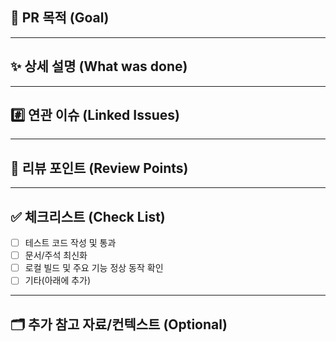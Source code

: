 ## 🚀 PR 목적 (Goal)
<!-- 이 PR이 해결하려는 문제/목표를 한 문장으로 명확하게 작성해주세요. -->

---

## ✨ 상세 설명 (What was done)
<!--
- 리뷰어가 이해를 위해 미리 알면 좋은 내용을 작성하세요.
- 작업 내용, 고민한 점, 선택한 대안
- 기존과 달라진 동작, 예외 처리 등
- 코드/구조/의존성 등 핵심 변경점
- 필요 시 스크린샷 포함
| 전  | 후  |
| --- | --- |
|     |     |
-->

---

## #️⃣ 연관 이슈 (Linked Issues)
<!-- ex) #123, #456 -->

---

## 💬 리뷰 포인트 (Review Points)
<!--
- 리뷰어가 중점적으로 봐주었으면 하는 부분을 작성하세요.
- 궁금한 점, 네이밍/구현 관련 의견 요청 등
- ex) "이 함수 네이밍이 적절한지?", "트랜잭션 처리 방식이 괜찮은지?"
-->

---

## ✅ 체크리스트 (Check List)
- [ ] 테스트 코드 작성 및 통과
- [ ] 문서/주석 최신화
- [ ] 로컬 빌드 및 주요 기능 정상 동작 확인
- [ ] 기타(아래에 추가)

---

## 🗂️ 추가 참고 자료/컨텍스트 (Optional)
<!--
- 참고한 문서, 외부 레퍼런스, 관련 이슈/PR 링크 등
- 기타 전달하고 싶은 내용
-->
